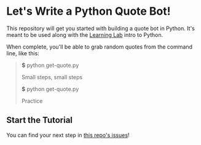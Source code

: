 # Let's Write a Python Quote Bot!

This repository will get you started with building a quote bot in Python. It's meant to be used along with the [Learning Lab](https://lab.github.com) intro to Python.

When complete, you'll be able to grab random quotes from the command line, like this:

> **$** python get-quote.py
> 
> Small steps, small steps
> 
> **$** python get-quote.py
> 
> Practice

## Start the Tutorial

You can find your next step in [this repo's issues](../../issues/)!
